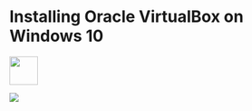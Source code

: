 # Installing Oracle VirtualBox on Windows 10

<img src="../images/Installing_VirtualBox_on_Windows_10_001.PNG" height=50/>

![](../images/Installing_VirtualBox_on_Windows_10_001.PNG)
